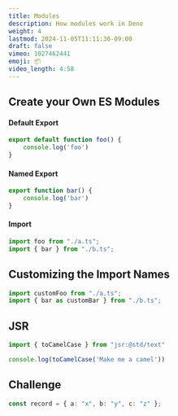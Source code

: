 ```yaml
---
title: Modules
description: How modules work in Deno
weight: 4
lastmod: 2024-11-05T11:11:30-09:00
draft: false
vimeo: 1027462441
emoji: 📦
video_length: 4:58
---
```



## Create your Own ES Modules

#### Default Export 

```ts
export default function foo() {
    console.log('foo')
}
```

#### Named Export

```ts
export function bar() {
    console.log('bar')
}
```

#### Import

```ts
import foo from "./a.ts";
import { bar } from "./b.ts";
```


## Customizing the Import Names

```ts
import customFoo from "./a.ts";
import { bar as customBar } from "./b.ts";
```

## JSR

```ts
import { toCamelCase } from "jsr:@std/text"

console.log(toCamelCase('Make me a camel'))
```

## Challenge

```ts
const record = { a: "x", b: "y", c: "z" };
```
